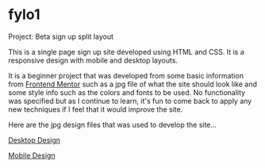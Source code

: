 # fylo1
Project: Beta sign up split layout

This is a single page sign up site developed using HTML and CSS. It is a responsive design with mobile and desktop layouts. 

It is a beginner project that was developed from some basic information from <a href="https://www.frontendmentor.io/">Frontend Mentor</a> such as a jpg file of what the site should look like and some style info such as the colors and fonts to be used. No functionality was specified but as I continue to learn, it's fun to come back to apply any new techniques if I feel that it would improve the site.

Here are the jpg design files that was used to develop the site...

<a href="desktop-design.jpg">Desktop Design</a>

<a href="mobile-design.jpg">Mobile Design</a>
